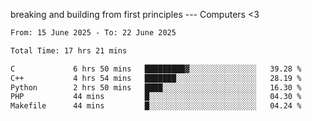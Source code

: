 breaking and building from first principles --- Computers <3

<!--START_SECTION:waka-->

```txt
From: 15 June 2025 - To: 22 June 2025

Total Time: 17 hrs 21 mins

C             6 hrs 50 mins   █████████▓░░░░░░░░░░░░░░░   39.28 %
C++           4 hrs 54 mins   ███████░░░░░░░░░░░░░░░░░░   28.19 %
Python        2 hrs 50 mins   ████░░░░░░░░░░░░░░░░░░░░░   16.30 %
PHP           44 mins         █░░░░░░░░░░░░░░░░░░░░░░░░   04.30 %
Makefile      44 mins         █░░░░░░░░░░░░░░░░░░░░░░░░   04.24 %
```

<!--END_SECTION:waka-->

